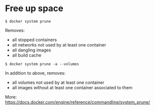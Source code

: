 # Free up space

```shell
$ docker system prune
```

Removes:
- all stopped containers
- all networks not used by at least one container
- all dangling images
- all build cache


```shell
$ docker system prune -a --volumes
```

In addition to above, removes:
- all volumes not used by at least one container
- all images without at least one container associated to them



More: https://docs.docker.com/engine/reference/commandline/system_prune/
